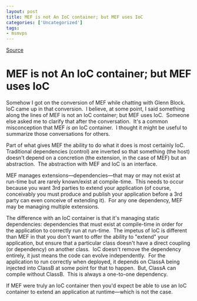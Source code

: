 ```yaml
---
layout: post
title: MEF is not An IoC container; but MEF uses IoC
categories: ['Uncategorized']
tags:
- msmvps
---
```

[Source](http://blogs.msmvps.com/peterritchie/2010/02/24/mef-is-not-an-ioc-container-but-mef-uses-ioc/ "Permalink to MEF is not An IoC container; but MEF uses IoC")

# MEF is not An IoC container; but MEF uses IoC

Somehow I got on the conversion of MEF while chatting with Glenn Block.  IoC came up in that conversion.  I believe, at some point, I said something along the lines of MEF is not an IoC container; but MEF uses IoC.  Someone else asked me to clarify that after the conversation.  It's a common misconception that MEF *is an* IoC container.  I thought it might be useful to summarize those conversations for others.

Part of what gives MEF the ability to do what it does is most certainly IoC.  Traditional dependencies (control) are inverted so that something (the host) doesn't depend on a concretion (the extension, in the case of MEF) but an abstraction.  The abstraction with MEF and IoC is an interface.

MEF manages extensions—dependencies—that may or may not exist at run-time but are rarely known/exist at compile-time.  This needs to occur because you want 3rd parties to extend your application (of course, conceivably you must produce and publish your application before a 3rd party can even conceive of extending it).  For any one dependency, MEF may be managing multiple extensions.

The difference with an IoC container is that it's managing static dependencies: dependencies that must exist at compile-time in order for the application to correctly run at run-time.  The impetus of IoC is different than MEF in that you don't want to offer the ability to "extend" your application, but ensure that a particular class doesn't have a direct coupling (or dependency) on another class.  IoC doesn't remove the dependency entirely, it just means the code can evolve independently.  For the application to run correctly when deployed, it depends on ClassA being injected into ClassB at some point for that to happen.  But, ClassA can compile without ClassB.  This is always a one-to-one dependency.

If MEF were truly an IoC container then you'd expect be able to use an IoC container to extend an application at runtime—which is not the case.

